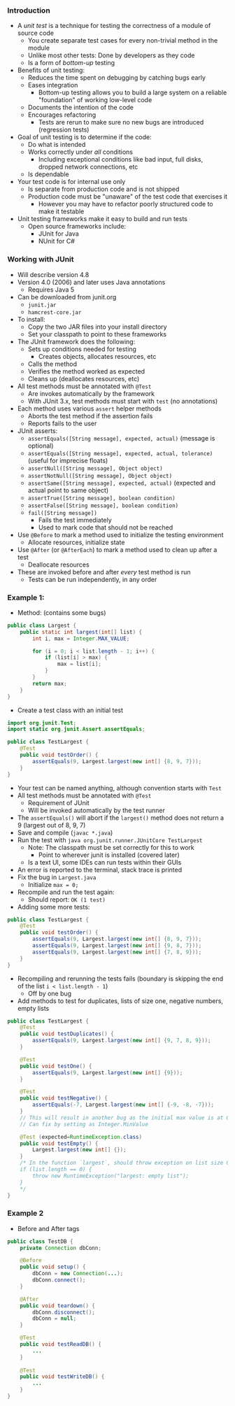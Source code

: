 ### Introduction
 - A *unit test* is a technique for testing the correctness of a module of source code
	 - You create separate test cases for every non-trivial method in the module
	 - Unlike most other tests: Done by developers as they code
	 - Is a form of *bottom-up* testing
 - Benefits of unit testing:
	 - Reduces the time spent on debugging by catching bugs early
	 - Eases integration
		 - Bottom-up testing allows you to build a large system on a reliable "foundation" of working low-level code
	 - Documents the intention of the code
	 - Encourages refactoring
		 - Tests are rerun to make sure no new bugs are introduced (regression tests)
 - Goal of unit testing is to determine if the code:
	 - Do what is intended
	 - Works correctly under *all* conditions
		 - Including exceptional conditions like bad input, full disks, dropped network connections, etc
	 - Is dependable
 - Your test code is for internal use only
	 - Is separate from production code and is not shipped
	 - Production code must be "unaware" of the test code that exercises it
		 - However you may have to refactor poorly structured code to make it testable
 - Unit testing frameworks make it easy to build and run tests
	 - Open source frameworks include:
		 - JUnit for Java
		 - NUnit for C#

### Working with JUnit
 - Will describe version 4.8
 - Version 4.0 (2006) and later uses Java annotations
	 - Requires Java 5
 - Can be downloaded from junit.org
	 - `junit.jar`
	 - `hamcrest-core.jar`
 - To install:
	 - Copy the two JAR files into your install directory
	 - Set your classpath to point to these frameworks
 - The JUnit framework does the following:
	 - Sets up conditions needed for testing
		 - Creates objects, allocates resources, etc
	 - Calls the method
	 - Verifies the method worked as expected
	 - Cleans up (deallocates resources, etc)
 - All test methods must be annotated with `@Test`
	 - Are invokes automatically by the framework
	 - With JUnit 3.x, test methods must start with `test` (no annotations)
 - Each method uses various `assert` helper methods
	 - Aborts the test method if the assertion fails
	 - Reports fails to the user
 - JUnit asserts:
	 - `assertEquals([String message], expected, actual)` (message is optional)
	 - `assertEquals([String message], expected, actual, tolerance)` (useful for imprecise floats)
	 - `assertNull([String message], Object object)`
	 - `assertNotNull([String message], Object object)`
	 - `assertSame([String message], expected, actual)` (expected and actual point to same object)
	 - `assertTrue([String message], boolean condition)`
	 - `assertFalse([String message], boolean condition)`
	 - `fail([String message])`
		 - Fails the test immediately
		 - Used to mark code that should not be reached
 - Use `@Before` to mark a method used to initialize the testing environment
	 - Allocate resources, initialize state
 - Use `@After` (or `@AfterEach`) to mark a method used to clean up after a test
	 - Deallocate resources
 - These are invoked before and after *every* test method is run
	 - Tests can be run independently, in any order

### Example 1: 
 - Method: (contains some bugs)
```java
public class Largest {
    public static int largest(int[] list) {
        int i, max = Integer.MAX_VALUE;

        for (i = 0; i < list.length - 1; i++) {
            if (list[i] > max) {
                max = list[i];
            }
        }
        return max;
    }
}
```
 - Create a test class with an initial test
```java
import org.junit.Test;
import static org.junit.Assert.assertEquals;

public class TestLargest {
    @Test
    public void testOrder() {
        assertEquals(9, Largest.largest(new int[] {8, 9, 7}));
    }
}
```
 - Your test can be named anything, although convention starts with `Test`
 - All test methods must be annotated with `@Test`
	 - Requirement of JUnit
	 - Will be invoked automatically by the test runner
 - The `assertEquals()` will abort if the `largest()` method does not return a 9 (largest out of 8, 9, 7)
 - Save and compile (`javac *.java`)
 - Run the test with `java org.junit.runner.JUnitCore TestLargest`
	 - Note: The classpath must be set correctly for this to work
		 - Point to wherever junit is installed (covered later)
	 - Is a text UI, some IDEs can run tests within their GUIs
 - An error is reported to the terminal, stack trace is printed
 - Fix the bug in `Largest.java`
	 - Initialize `max = 0;`
 - Recompile and run the test again:
	 - Should report: `OK (1 test)`
 - Adding some more tests:
```java
public class TestLargest {
    @Test
    public void testOrder() {
        assertEquals(9, Largest.largest(new int[] {8, 9, 7}));
        assertEquals(9, Largest.largest(new int[] {9, 8, 7}));
        assertEquals(9, Largest.largest(new int[] {7, 8, 9}));
    }
}
```
 - Recompiling and rerunning the tests fails (boundary is skipping the end of the list `i < list.length - 1`)
	 - Off by one bug
 - Add methods to test for duplicates, lists of size one, negative numbers, empty lists
```java
public class TestLargest {
    @Test
    public void testDuplicates() {
	    assertEquals(9, Largest.largest(new int[] {9, 7, 8, 9}));
    }

	@Test
	public void testOne() {
		assertEquals(9, Largest.largest(new int[] {9}));
	}

	@Test
	public void testNegative() {
		assertEquals(-7, Largest.largest(new int[] {-9, -8, -7}));
	}
	// This will result in another bug as the initial max value is at 0
	// Can fix by setting as Integer.MinValue

	@Test (expected=RuntimeException.class)
	public void testEmpty() {
		Largest.largest(new int[] {});
	}
	/* In the function `largest`, should throw exception on list size 0
	if (list.length == 0) {
		throw new RuntimeException("largest: empty list");
	}
	*/
}
```

### Example 2
 - Before and After tags
```java
public class TestDB {
	private Connection dbConn;

	@Before
	public void setup() {
		dbConn = new Connection(...);
		dbConn.connect();
	}

	@After
	public void teardown() {
		dbConn.disconnect();
		dbConn = null;
	}

	@Test
	public void testReadDB() {
		...
	}
	
	@Test
	public void testWriteDB() {
		...
	}
}
```
